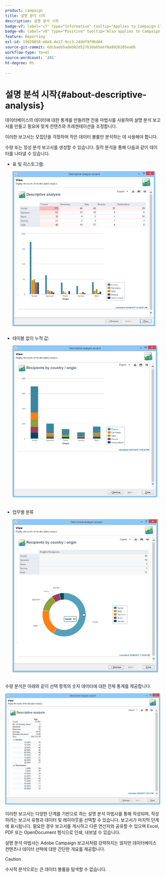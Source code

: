 ```yaml
---
product: campaign
title: 설명 분석 시작
description: 설명 분석 시작
badge-v7: label="v7" type="Informative" tooltip="Applies to Campaign Classic v7"
badge-v8: label="v8" type="Positive" tooltip="Also applies to Campaign v8"
feature: Reporting
exl-id: 19920058-e8e8-4e17-9cc3-24ddf9f96d04
source-git-commit: 6dc6aeb5adeb82d527b39a05ee70a9926205ea0b
workflow-type: tm+mt
source-wordcount: '201'
ht-degree: 0%

---
```


# 설명 분석 시작{#about-descriptive-analysis}



데이터베이스의 데이터에 대한 통계를 만들려면 전용 마법사를 사용하여 설명 분석 보고서를 만들고 필요에 맞게 컨텐츠와 프레젠테이션을 조정합니다.

이러한 보고서는 모집단을 걱정하며 작은 데이터 볼륨만 분석하는 데 사용해야 합니다.

수량 또는 정성 분석 보고서를 생성할 수 있습니다. 질적 분석을 통해 다음과 같이 데이터를 나타낼 수 있습니다.

* 표 및 히스토그램:

   ![](assets/reporting_descriptive_sample_1.png)

* 테이블 없이 누적 값:

   ![](assets/reporting_descriptive_sample_3.png)

* 업무별 분류

   ![](assets/reporting_descriptive_sample_2.png)

수량 분석은 아래와 같이 선택 항목의 숫자 데이터에 대한 전체 통계를 제공합니다.

![](assets/reporting_descriptive_quantitative_sample.png)

이러한 보고서는 다양한 단계를 기반으로 하는 설명 분석 마법사를 통해 작성되며, 작성하려는 보고서 유형과 데이터 및 레이아웃을 선택할 수 있습니다. 보고서가 마지막 단계에 표시됩니다. 필요한 경우 보고서를 게시하고 다른 연산자와 공유할 수 있으며 Excel, PDF 또는 OpenDocument 형식으로 인쇄, 내보낼 수 있습니다.

설명 분석 마법사는 Adobe Campaign 보고서처럼 강력하지는 않지만 데이터베이스 컨텐츠나 데이터 선택에 대한 간단한 개요를 제공합니다.

>[!CAUTION]
>
>수사적 분석으로는 큰 데이터 볼륨을 탐색할 수 없습니다.
